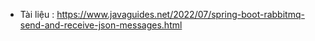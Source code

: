 - Tài liệu :
  https://www.javaguides.net/2022/07/spring-boot-rabbitmq-send-and-receive-json-messages.html
